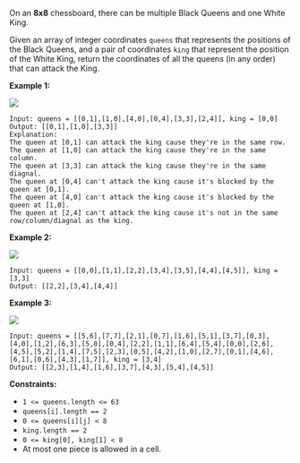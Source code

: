 On an **8x8** chessboard, there can be multiple Black Queens and one White
King.

Given an array of integer coordinates `queens` that represents the positions
of the Black Queens, and a pair of coordinates `king` that represent the
position of the White King, return the coordinates of all the queens (in any
order) that can attack the King.



**Example 1:**

![](https://assets.leetcode.com/uploads/2019/10/01/untitled-diagram.jpg)

    
    
    Input: queens = [[0,1],[1,0],[4,0],[0,4],[3,3],[2,4]], king = [0,0]
    Output: [[0,1],[1,0],[3,3]]
    Explanation:   
    The queen at [0,1] can attack the king cause they're in the same row. 
    The queen at [1,0] can attack the king cause they're in the same column. 
    The queen at [3,3] can attack the king cause they're in the same diagnal. 
    The queen at [0,4] can't attack the king cause it's blocked by the queen at [0,1]. 
    The queen at [4,0] can't attack the king cause it's blocked by the queen at [1,0]. 
    The queen at [2,4] can't attack the king cause it's not in the same row/column/diagnal as the king.
    

**Example 2:**

**![](https://assets.leetcode.com/uploads/2019/10/01/untitled-diagram-1.jpg)**

    
    
    Input: queens = [[0,0],[1,1],[2,2],[3,4],[3,5],[4,4],[4,5]], king = [3,3]
    Output: [[2,2],[3,4],[4,4]]
    

**Example 3:**

**![](https://assets.leetcode.com/uploads/2019/10/01/untitled-diagram-2.jpg)**

    
    
    Input: queens = [[5,6],[7,7],[2,1],[0,7],[1,6],[5,1],[3,7],[0,3],[4,0],[1,2],[6,3],[5,0],[0,4],[2,2],[1,1],[6,4],[5,4],[0,0],[2,6],[4,5],[5,2],[1,4],[7,5],[2,3],[0,5],[4,2],[1,0],[2,7],[0,1],[4,6],[6,1],[0,6],[4,3],[1,7]], king = [3,4]
    Output: [[2,3],[1,4],[1,6],[3,7],[4,3],[5,4],[4,5]]
    



**Constraints:**

  * `1 <= queens.length <= 63`
  * `queens[i].length == 2`
  * `0 <= queens[i][j] < 8`
  * `king.length == 2`
  * `0 <= king[0], king[1] < 8`
  * At most one piece is allowed in a cell.

